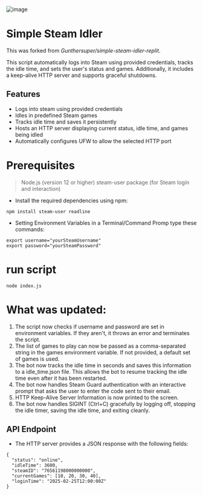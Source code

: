 ![image](https://github.com/user-attachments/assets/10816210-e723-4952-bf99-7b4035e12369)


# Simple Steam Idler

This was forked from *Gunthersuper/simple-steam-idler-replit*.

This script automatically logs into Steam using provided credentials, tracks the idle time, and sets the user's status and games. Additionally, it includes a keep-alive HTTP server and supports graceful shutdowns.

## Features
- Logs into steam using provided credentials
- Idles in predefined Steam games
- Tracks idle time and saves it persistently
- Hosts an HTTP server displaying current status, idle time, and games being idled
- Automatically configures UFW to allow the selected HTTP port

# Prerequisites
> Node.js (version 12 or higher)
> steam-user package (for Steam login and interaction)

- Install the required dependencies using npm:

```
npm install steam-user readline
```

-  Setting Environment Variables in a Terminal/Command Promp type these commands:

```
export username="yourSteamUsername"
export password="yourSteamPassword"
```

# run script

```
node index.js
```


# What was updated:

1. The script now checks if username and password are set in environment variables. If they aren't, it throws an error and terminates the script.
2. The list of games to play can now be passed as a comma-separated string in the games environment variable. If not provided, a default set of games is used.
3. The bot now tracks the idle time in seconds and saves this information to a idle_time.json file. This allows the bot to resume tracking the idle time even after it has been restarted.
4. The bot now handles Steam Guard authentication with an interactive prompt that asks the user to enter the code sent to their email.
5. HTTP Keep-Alive Server Information is now printed to the screen.
6. The bot now handles SIGINT (Ctrl+C) gracefully by logging off, stopping the idle timer, saving the idle time, and exiting cleanly.

## API Endpoint
- The HTTP server provides a JSON response with the following fields:
```
{
  "status": "online",
  "idleTime": 3600,
  "steamID": "76561198000000000",
  "currentGames": [10, 20, 30, 40],
  "loginTime": "2025-02-25T12:00:00Z"
}
```
